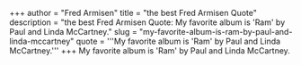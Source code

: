 +++
author = "Fred Armisen"
title = "the best Fred Armisen Quote"
description = "the best Fred Armisen Quote: My favorite album is 'Ram' by Paul and Linda McCartney."
slug = "my-favorite-album-is-ram-by-paul-and-linda-mccartney"
quote = '''My favorite album is 'Ram' by Paul and Linda McCartney.'''
+++
My favorite album is 'Ram' by Paul and Linda McCartney.
